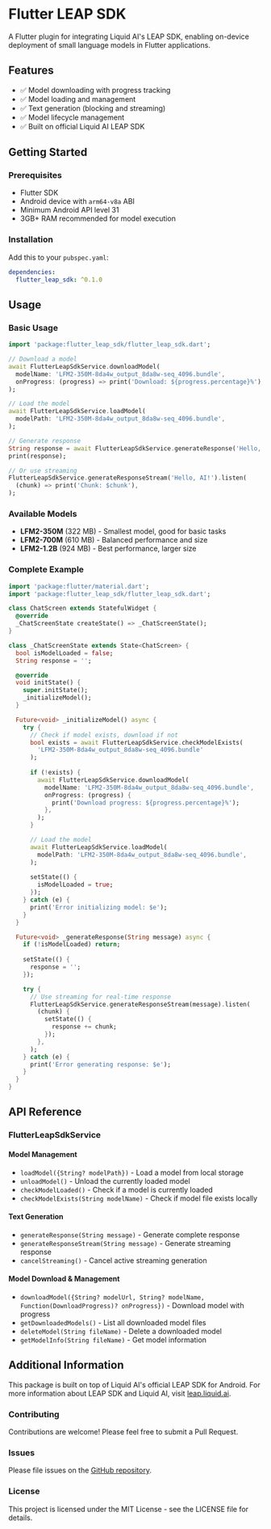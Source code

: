 # Flutter LEAP SDK

A Flutter plugin for integrating Liquid AI's LEAP SDK, enabling on-device deployment of small language models in Flutter applications.

## Features

- ✅ Model downloading with progress tracking
- ✅ Model loading and management  
- ✅ Text generation (blocking and streaming)
- ✅ Model lifecycle management
- ✅ Built on official Liquid AI LEAP SDK

## Getting Started

### Prerequisites

- Flutter SDK
- Android device with `arm64-v8a` ABI
- Minimum Android API level 31
- 3GB+ RAM recommended for model execution

### Installation

Add this to your `pubspec.yaml`:

```yaml
dependencies:
  flutter_leap_sdk: ^0.1.0
```

## Usage

### Basic Usage

```dart
import 'package:flutter_leap_sdk/flutter_leap_sdk.dart';

// Download a model
await FlutterLeapSdkService.downloadModel(
  modelName: 'LFM2-350M-8da4w_output_8da8w-seq_4096.bundle',
  onProgress: (progress) => print('Download: ${progress.percentage}%'),
);

// Load the model
await FlutterLeapSdkService.loadModel(
  modelPath: 'LFM2-350M-8da4w_output_8da8w-seq_4096.bundle',
);

// Generate response
String response = await FlutterLeapSdkService.generateResponse('Hello, AI!');
print(response);

// Or use streaming
FlutterLeapSdkService.generateResponseStream('Hello, AI!').listen(
  (chunk) => print('Chunk: $chunk'),
);
```

### Available Models

- **LFM2-350M** (322 MB) - Smallest model, good for basic tasks
- **LFM2-700M** (610 MB) - Balanced performance and size  
- **LFM2-1.2B** (924 MB) - Best performance, larger size

### Complete Example

```dart
import 'package:flutter/material.dart';
import 'package:flutter_leap_sdk/flutter_leap_sdk.dart';

class ChatScreen extends StatefulWidget {
  @override
  _ChatScreenState createState() => _ChatScreenState();
}

class _ChatScreenState extends State<ChatScreen> {
  bool isModelLoaded = false;
  String response = '';

  @override
  void initState() {
    super.initState();
    _initializeModel();
  }

  Future<void> _initializeModel() async {
    try {
      // Check if model exists, download if not
      bool exists = await FlutterLeapSdkService.checkModelExists(
        'LFM2-350M-8da4w_output_8da8w-seq_4096.bundle'
      );
      
      if (!exists) {
        await FlutterLeapSdkService.downloadModel(
          modelName: 'LFM2-350M-8da4w_output_8da8w-seq_4096.bundle',
          onProgress: (progress) {
            print('Download progress: ${progress.percentage}%');
          },
        );
      }

      // Load the model
      await FlutterLeapSdkService.loadModel(
        modelPath: 'LFM2-350M-8da4w_output_8da8w-seq_4096.bundle',
      );
      
      setState(() {
        isModelLoaded = true;
      });
    } catch (e) {
      print('Error initializing model: $e');
    }
  }

  Future<void> _generateResponse(String message) async {
    if (!isModelLoaded) return;
    
    setState(() {
      response = '';
    });

    try {
      // Use streaming for real-time response
      FlutterLeapSdkService.generateResponseStream(message).listen(
        (chunk) {
          setState(() {
            response += chunk;
          });
        },
      );
    } catch (e) {
      print('Error generating response: $e');
    }
  }
}
```

## API Reference

### FlutterLeapSdkService

#### Model Management
- `loadModel({String? modelPath})` - Load a model from local storage
- `unloadModel()` - Unload the currently loaded model
- `checkModelLoaded()` - Check if a model is currently loaded
- `checkModelExists(String modelName)` - Check if model file exists locally

#### Text Generation  
- `generateResponse(String message)` - Generate complete response
- `generateResponseStream(String message)` - Generate streaming response
- `cancelStreaming()` - Cancel active streaming generation

#### Model Download & Management
- `downloadModel({String? modelUrl, String? modelName, Function(DownloadProgress)? onProgress})` - Download model with progress
- `getDownloadedModels()` - List all downloaded model files
- `deleteModel(String fileName)` - Delete a downloaded model
- `getModelInfo(String fileName)` - Get model information

## Additional Information

This package is built on top of Liquid AI's official LEAP SDK for Android. For more information about LEAP SDK and Liquid AI, visit [leap.liquid.ai](https://leap.liquid.ai).

### Contributing

Contributions are welcome! Please feel free to submit a Pull Request.

### Issues

Please file issues on the [GitHub repository](https://github.com/mbadyl/flutter_leap_sdk/issues).

### License

This project is licensed under the MIT License - see the LICENSE file for details.